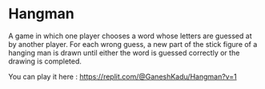 # Hangman
A game in which one player chooses a word whose letters are guessed at by another player. For each wrong guess, a new part of the stick figure of a hanging man is drawn until either the word is guessed correctly or the drawing is completed.

You can play it here : https://replit.com/@GaneshKadu/Hangman?v=1
